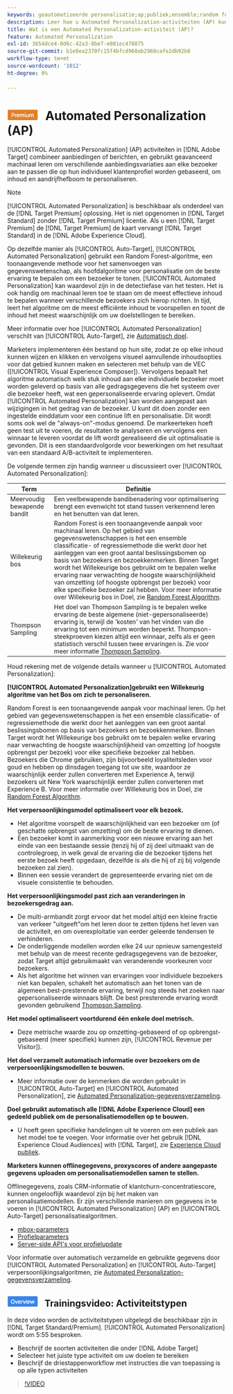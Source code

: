 ```yaml
---
keywords: geautomatiseerde personalisatie;ap;publiek;ensemble;random forest;multi-gewapende bandit;thompson sampling;ml;machine leren
description: Leer hoe u Automated Personalization-activiteiten (AP) kunt gebruiken in Adobe [!DNL Target] die gebruikmaken van geavanceerd leren van machines om verschillende aanbiedingsvariaties aan te passen aan elke bezoeker.
title: Wat is een Automated Personalization-activiteit (AP)?
feature: Automated Personalization
exl-id: 3654dce4-0d6c-42a3-8be7-e081ec478075
source-git-commit: b1e8ea2370fc15f4bfcd960ab2960cafe2db92b8
workflow-type: tm+mt
source-wordcount: '1012'
ht-degree: 0%

---
```


# ![PREMIUM](/help/main/assets/premium.png) Automated Personalization (AP)

[!UICONTROL Automated Personalization] (AP) activiteiten in [!DNL Adobe Target] combineer aanbiedingen of berichten, en gebruikt geavanceerd machinaal leren om verschillende aanbiedingsvariaties aan elke bezoeker aan te passen die op hun individueel klantenprofiel worden gebaseerd, om inhoud en aandrijfhefboom te personaliseren.

>[!NOTE]
>
>[!UICONTROL Automated Personalization] is beschikbaar als onderdeel van de [!DNL Target Premium] oplossing. Het is niet opgenomen in [!DNL Target Standard] zonder [!DNL Target Premium] licentie. Als u een [!DNL Target Premium] de [!DNL Target Premium] de kaart vervangt [!DNL Target Standard] in de [!DNL Adobe Experience Cloud].

Op dezelfde manier als [!UICONTROL Auto-Target], [!UICONTROL Automated Personalization] gebruikt een Random Forest-algoritme, een toonaangevende methode voor het samenvoegen van gegevenswetenschap, als hoofdalgoritme voor personalisatie om de beste ervaring te bepalen om een bezoeker te tonen. [!UICONTROL Automated Personalization] kan waardevol zijn in de detectiefase van het testen. Het is ook handig om machinaal leren toe te staan om de meest effectieve inhoud te bepalen wanneer verschillende bezoekers zich hierop richten. In tijd, leert het algoritme om de meest efficiënte inhoud te voorspellen en toont de inhoud het meest waarschijnlijk om uw doelstellingen te bereiken.

Meer informatie over hoe [!UICONTROL Automated Personalization] verschilt van [!UICONTROL Auto-Target], zie [Automatisch doel](/help/main/c-activities/auto-target/auto-target-to-optimize.md).

Marketers implementeren één bestand op hun site, zodat ze op elke inhoud kunnen wijzen en klikken en vervolgens visueel aanvullende inhoudsopties voor dat gebied kunnen maken en selecteren met behulp van de VEC ([!UICONTROL Visual Experience Composer]). Vervolgens bepaalt het algoritme automatisch welk stuk inhoud aan elke individuele bezoeker moet worden geleverd op basis van alle gedragsgegevens die het systeem over die bezoeker heeft, wat een gepersonaliseerde ervaring oplevert. Omdat [!UICONTROL Automated Personalization] kan worden aangepast aan wijzigingen in het gedrag van de bezoeker. U kunt dit doen zonder een ingestelde einddatum voor een continue lift en personalisatie. Dit wordt soms ook wel de &quot;always-on&quot;-modus genoemd. De markeerteken hoeft geen test uit te voeren, de resultaten te analyseren en vervolgens een winnaar te leveren voordat de lift wordt gerealiseerd die uit optimalisatie is gevonden. Dit is een standaardvolgorde voor bewerkingen om het resultaat van een standaard A/B-activiteit te implementeren.

De volgende termen zijn handig wanneer u discussieert over [!UICONTROL Automated Personalization]:

| Term | Definitie |
|---|---|
| Meervoudig bewapende bandit | Een veelbewapende bandibenadering voor optimalisering brengt een evenwicht tot stand tussen verkennend leren en het benutten van dat leren. |
| Willekeurig bos | Random Forest is een toonaangevende aanpak voor machinaal leren. Op het gebied van gegevenswetenschappen is het een ensemble classificatie- of regressiemethode die werkt door het aanleggen van een groot aantal beslissingsbomen op basis van bezoekers en bezoekkenmerken. Binnen Target wordt het Willekeurige bos gebruikt om te bepalen welke ervaring naar verwachting de hoogste waarschijnlijkheid van omzetting (of hoogste opbrengst per bezoek) voor elke specifieke bezoeker zal hebben. Voor meer informatie over Willekeurig bos in Doel, zie [Random Forest Algorithm](/help/main/c-activities/t-automated-personalization/algo-random-forest.md). |
| Thompson Sampling | Het doel van Thompson Sampling is te bepalen welke ervaring de beste algemene (niet-gepersonaliseerde) ervaring is, terwijl de &#39;kosten&#39; van het vinden van die ervaring tot een minimum worden beperkt. Thompson-steekproeven kiezen altijd een winnaar, zelfs als er geen statistisch verschil tussen twee ervaringen is. Zie voor meer informatie [Thompson Sampling](https://en.wikipedia.org/wiki/Thompson_sampling). |

Houd rekening met de volgende details wanneer u [!UICONTROL Automated Personalization]:

**[!UICONTROL Automated Personalization]gebruikt een Willekeurig algoritme van het Bos om zich te personaliseren.**

Random Forest is een toonaangevende aanpak voor machinaal leren. Op het gebied van gegevenswetenschappen is het een ensemble classificatie- of regressiemethode die werkt door het aanleggen van een groot aantal beslissingsbomen op basis van bezoekers en bezoekkenmerken. Binnen Target wordt het Willekeurige bos gebruikt om te bepalen welke ervaring naar verwachting de hoogste waarschijnlijkheid van omzetting (of hoogste opbrengst per bezoek) voor elke specifieke bezoeker zal hebben. Bezoekers die Chrome gebruiken, zijn bijvoorbeeld loyaliteitsleden voor goud en hebben op dinsdagen toegang tot uw site, waardoor ze waarschijnlijk eerder zullen converteren met Experience A, terwijl bezoekers uit New York waarschijnlijk eerder zullen converteren met Experience B. Voor meer informatie over Willekeurig bos in Doel, zie [Random Forest Algorithm](/help/main/c-activities/t-automated-personalization/algo-random-forest.md).

**Het verpersoonlijkingsmodel optimaliseert voor elk bezoek.**

* Het algoritme voorspelt de waarschijnlijkheid van een bezoeker om (of geschatte opbrengst van omzetting) om de beste ervaring te dienen.
* Een bezoeker komt in aanmerking voor een nieuwe ervaring aan het einde van een bestaande sessie (tenzij hij of zij deel uitmaakt van de controlegroep, in welk geval de ervaring die de bezoeker tijdens het eerste bezoek heeft opgedaan, dezelfde is als die hij of zij bij volgende bezoeken zal zien).
* Binnen een sessie verandert de gepresenteerde ervaring niet om de visuele consistentie te behouden.

**Het verpersoonlijkingsmodel past zich aan veranderingen in bezoekersgedrag aan.**

* De multi-armbandit zorgt ervoor dat het model altijd een kleine fractie van verkeer &quot;uitgeeft&quot;om het leren door te zetten tijdens het leven van de activiteit, en om overexploitatie van eerder geleerde tendensen te verhinderen.
* De onderliggende modellen worden elke 24 uur opnieuw samengesteld met behulp van de meest recente gedragsgegevens van de bezoeker, zodat Target altijd gebruikmaakt van veranderende voorkeuren voor bezoekers.
* Als het algoritme het winnen van ervaringen voor individuele bezoekers niet kan bepalen, schakelt het automatisch aan het tonen van de algemeen best-presterende ervaring, terwijl nog steeds het zoeken naar gepersonaliseerde winnaars blijft. De best presterende ervaring wordt gevonden gebruikend [Thompson Sampling](https://en.wikipedia.org/wiki/Thompson_sampling).

**Het model optimaliseert voortdurend één enkele doel metrisch.**

* Deze metrische waarde zou op omzetting-gebaseerd of op opbrengst-gebaseerd (meer specifiek) kunnen zijn, [!UICONTROL Revenue per Visitor]).

**Het doel verzamelt automatisch informatie over bezoekers om de verpersoonlijkingsmodellen te bouwen.**

* Meer informatie over de kenmerken die worden gebruikt in [!UICONTROL Auto-Target] en [!UICONTROL Automated Personalization], zie [Automated Personalization-gegevensverzameling](/help/main/c-activities/t-automated-personalization/ap-data.md).

**Doel gebruikt automatisch alle [!DNL Adobe Experience Cloud] een gedeeld publiek om de personalisatiemodellen op te bouwen.**

* U hoeft geen specifieke handelingen uit te voeren om een publiek aan het model toe te voegen. Voor informatie over het gebruik [!DNL Experience Cloud Audiences] with [!DNL Target], zie [Experience Cloud publiek](/help/main/c-integrating-target-with-mac/mmp.md).

**Marketers kunnen offlinegegevens, proxyscores of andere aangepaste gegevens uploaden om personalisatiemodellen samen te stellen.**

Offlinegegevens, zoals CRM-informatie of klantchurn-concentratiescore, kunnen ongelooflijk waardevol zijn bij het maken van personalisatiemodellen. Er zijn verschillende manieren om gegevens in te voeren in [!UICONTROL Automated Personalization] (AP) en [!UICONTROL Auto-Target] personalisatiealgoritmen.

* [mbox-parameters](https://developer.adobe.com/target/before-implement/methods-to-get-data-into-target/methods-to-get-data-into-target/)
* [Profielparameters](https://developer.adobe.com/target/before-implement/methods-to-get-data-into-target/methods-to-get-data-into-target/)
* [Server-side API&#39;s voor profielupdate](https://developer.adobe.com/target/before-implement/methods-to-get-data-into-target/methods-to-get-data-into-target/)

Voor informatie over automatisch verzamelde en gebruikte gegevens door [!UICONTROL Automated Personalization] en [!UICONTROL Auto-Target] verpersoonlijkingsalgoritmen, zie [Automated Personalization-gegevensverzameling](/help/main/c-activities/t-automated-personalization/ap-data.md).

## ![Overzicht badge](/help/main/assets/overview.png) Trainingsvideo: Activiteitstypen

In deze video worden de activiteitstypen uitgelegd die beschikbaar zijn in [!DNL Target Standard/Premium]. [!UICONTROL Automated Personalization] wordt om 5:55 besproken.

* Beschrijf de soorten activiteiten die onder [!DNL Adobe Target]
* Selecteer het juiste type activiteit om uw doelen te bereiken
* Beschrijf de driestappenworkflow met instructies die van toepassing is op alle typen activiteiten

>[!VIDEO](https://video.tv.adobe.com/v/17386)
